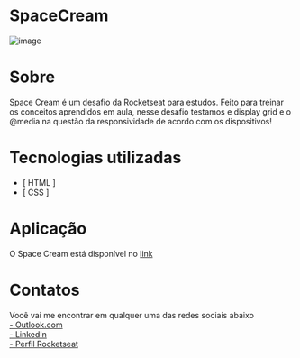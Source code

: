 # SpaceCream
![image](https://user-images.githubusercontent.com/103855358/172730124-cb137e86-e84b-4dd6-b746-8683e06c92ba.png)

# Sobre
<p>Space Cream é um desafio da Rocketseat para estudos. Feito para treinar os conceitos aprendidos em aula, nesse desafio testamos e display grid e o @media na questão da responsividade de acordo com os dispositivos!</p>

# Tecnologias utilizadas
- [ HTML ]
- [ CSS ]

# Aplicação
<p>O Space Cream está disponível no <a href="https://felipepeduardo.github.io/SpaceCream/">link</a></p>

# Contatos
<p>Você vai me encontrar em qualquer uma das redes sociais abaixo </br>
<a href="mailto: felipeeduardol7@outlook.com">- Outlook.com</a> </br>
<a href="https://www.linkedin.com/in/felipe-pereira-eduardo-41ab64217/">- LinkedIn</a> </br>
<a href="https://app.rocketseat.com.br/me/felipe-pereira-eduardo-00732">- Perfil Rocketseat</a><p>

